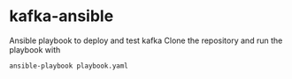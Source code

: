 # kafka-ansible
Ansible playbook to deploy and test kafka
Clone the repository and run the playbook with
```bash
ansible-playbook playbook.yaml
```

